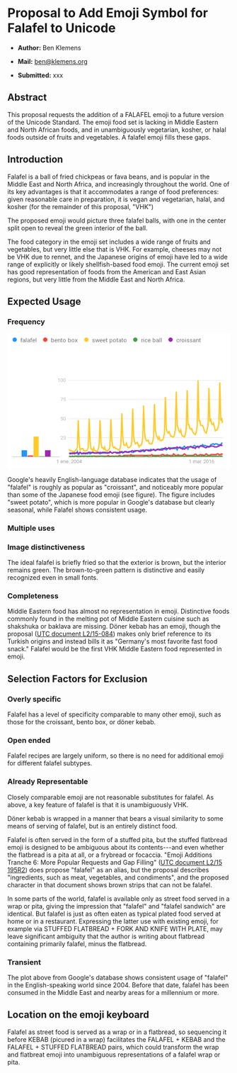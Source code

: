 Proposal to Add Emoji Symbol for **Falafel** to Unicode 
====================================================================

-   **Author:** Ben Klemens

-   **Mail:** ben@klemens.org

-   **Submitted:** xxx

Abstract
------------

This proposal requests the addition of a FALAFEL emoji to a future version of the
Unicode Standard.  The emoji food set is lacking in Middle Eastern and North African
foods, and in unambiguously vegetarian, kosher, or halal foods outside of fruits and
vegetables. A falafel emoji fills these gaps.


Introduction
------------

Falafel is a ball of fried chickpeas or fava beans, and is popular in the Middle East
and North Africa, and increasingly throughout the world.  One of its key advantages is
that it accommodates a range of food preferences: given reasonable care in preparation,
it is vegan and vegetarian, halal, and kosher (for the remainder of this proposal, "VHK")

The proposed emoji would picture three falafel balls, with one in the center split open to
reveal the green interior of the ball.

The food category in the emoji set includes a wide range of fruits and vegetables, but
very little else that is VHK. For example, cheeses may not be VHK due to rennet, and the
Japanese origins of emoji have led to a wide range of explicitly or likely
shellfish-based food emoji. The current emoji set has good representation of foods
from the American and East Asian regions, but very little from the Middle East and
North Africa.

Expected Usage
------------

### Frequency

!["Falafel" is as common as "croissant" in Google's database](trends.png)

Google's heavily English-language database indicates that the usage of "falafel" is roughly as popular as "croissant", and noticeably more popular than some of the Japanese food emoji (see figure). 
The figure includes "sweet potato", which is more popular in Google's database but clearly seasonal, while Falafel shows consistent usage.

### Multiple uses



### Image distinctiveness
The ideal falafel is briefly fried so that the exterior is brown, but the interior remains green. The brown-to-green pattern is distinctive and easily recognized even in small fonts.

### Completeness
Middle Eastern food has almost no representation in emoji. Distinctive foods
commonly found in the melting pot of Middle Eastern cuisine such as shakshuka or
baklava are missing.  Döner kebab has an emoji, though the proposal ([UTC document
L2/15-084](http://www.unicode.org/L2/L2015/15084-kebab.pdf)) makes only brief reference
to its Turkish origins and instead bills it as "Germany's most favorite fast food snack."
Falafel would be the first VHK Middle Eastern food represented in emoji.

Selection Factors for Exclusion
------------

### Overly specific

Falafel has a level of specificity comparable to many other emoji, such as those for
the croissant, bento box, or döner kebab.

### Open ended

Falafel recipes are largely uniform, so there is no need for additional emoji for different falafel subtypes.

### Already Representable

Closely comparable emoji are not reasonable substitutes for falafel. As above, a key feature of falafel is that it is unambiguously VHK.

Döner kebab is wrapped in a manner that bears a visual similarity to some means of
serving of falafel, but is an entirely distinct food.

Falafel is often served in the form of a stuffed pita, but the stuffed flatbread
emoji is designed to be ambiguous about its contents---and even whether the flatbread is a
pita at all, or a frybread or focaccia. "Emoji Additions Tranche 6: More
Popular Requests and Gap Filling" ([UTC document L2/15 195R2](https://www.unicode.org/L2/L2015/15195r2-emoji-add-tranche6.pdf)) does propose "falafel" as an alias,
but the proposal describes "ingredients, such as meat, vegetables, and condiments",
and the proposed character in that document shows brown strips that can not be falafel.

In some parts of the world, falafel is available only as street food served in
a wrap or pita, giving the impression that "falafel" and "falafel sandwich" are identical.
But falafel is just as often eaten as typical plated food served at home
or in a restaurant. Expressing the latter use with existing emoji, for example via
STUFFED FLATBREAD + FORK AND KNIFE WITH PLATE, may leave significant ambiguity that
the author is writing about flatbread containing primarily falafel, minus the flatbread.

### Transient

The plot above from Google's database shows consistent usage of "falafel" in the
English-speaking world since 2004. Before that date, falafel has been consumed in the
Middle East and nearby areas for a millennium or more.


Location on the emoji keyboard
------------

Falafel as street food is served as a wrap or in a flatbread, so sequencing it before KEBAB
(picured in a wrap) facilitates the FALAFEL + KEBAB and the FALAFEL + STUFFED FLATBREAD pairs, which could
transform the wrap and flatbreat emoji into unambiguous representations of a falafel wrap
or pita.
